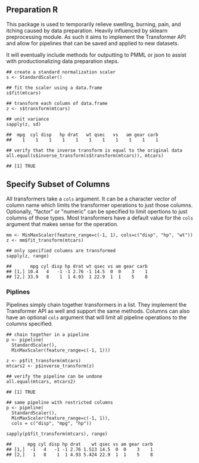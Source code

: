 Preparation R
-------------

This package is used to temporarily relieve swelling, burning, pain, and
itching caused by data preparation. Heavily influenced by sklearn
preprocessing module. As such it aims to implement the Transformer API
and allow for pipelines that can be saved and applied to new datasets.

It will eventually include methods for outputting to PMML or json to
assist with productionalizing data preparation steps.

    ## create a standard normalization scaler
    s <- StandardScaler()

    ## fit the scaler using a data.frame
    s$fit(mtcars)

    ## transform each column of data.frame 
    z <- s$transform(mtcars)

    ## unit variance
    sapply(z, sd) 

    ##  mpg  cyl disp   hp drat   wt qsec   vs   am gear carb 
    ##    1    1    1    1    1    1    1    1    1    1    1

    ## verify that the inverse transform is equal to the original data
    all.equal(s$inverse_transform(s$transform(mtcars)), mtcars)

    ## [1] TRUE

Specify Subset of Columns
-------------------------

All transformers take a `cols` argument. It can be a character vector of
column name which limits the transformer operations to just those
columns. Optionally, "factor" or "numeric" can be specified to limit
opertions to just columns of those types. Most transformers have a
default value for the `cols` argument that makes sense for the
operation.

    mm <- MinMaxScaler(feature_range=c(-1, 1), cols=c("disp", "hp", "wt"))
    z <- mm$fit_transform(mtcars)

    ## only specified columns are transformed
    sapply(z, range)

    ##       mpg cyl disp hp drat wt qsec vs am gear carb
    ## [1,] 10.4   4   -1 -1 2.76 -1 14.5  0  0    3    1
    ## [2,] 33.9   8    1  1 4.93  1 22.9  1  1    5    8

### Piplines

Pipelines simply chain together transformers in a list. They implement
the Transformer API as well and support the same methods. Columns can
also have an optional `cols` argument that will limit all pipeline
operations to the columns specified.

    ## chain together in a pipeline
    p <- pipeline(
      StandardScaler(),
      MinMaxScaler(feature_range=c(-1, 1)))

    z <- p$fit_transform(mtcars)
    mtcars2 <- p$inverse_transform(z)

    ## verify the pipeline can be undone
    all.equal(mtcars, mtcars2)

    ## [1] TRUE

    ## same pipeline with restricted columns
    p <- pipeline(
      StandardScaler(),
      MinMaxScaler(feature_range=c(-1, 1)),
      cols = c("disp", "mpg", "hp"))

    sapply(p$fit_transform(mtcars), range)

    ##      mpg cyl disp hp drat    wt qsec vs am gear carb
    ## [1,]  -1   4   -1 -1 2.76 1.513 14.5  0  0    3    1
    ## [2,]   1   8    1  1 4.93 5.424 22.9  1  1    5    8
